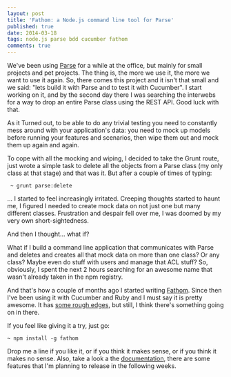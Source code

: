 ```yaml
---
layout: post
title: 'Fathom: a Node.js command line tool for Parse'
published: true
date: 2014-03-18
tags: node.js parse bdd cucumber fathom
comments: true
---
```


We've been using [Parse](https://parse.com/) for a while at the office, but mainly for small projects and pet projects. The thing is, the more we use it, the more we want to use it again. So, there comes this project and it isn't that small and we said: "lets build it with Parse and to test it with Cucumber". I start working on it, and by the second day there I was searching the interwebs for a way to drop an entire Parse class using the REST API. Good luck with that.

As it Turned out, to be able to do any trivial testing you need to constantly mess around with your application's data: you need to mock up models before running your features and scenarios, then wipe them out and mock them up again and again.

To cope with all the mocking and wiping, I decided to take the Grunt route, just wrote a simple task to delete all the objects from a Parse class (my only class at that stage) and that was it. But after a couple of times of typing:

```
 ~ grunt parse:delete
```

... I started to feel increasingly irritated. Creeping thoughts started to haunt me, I figured I needed to create mock data on not just one but many different classes. Frustration and despair fell over me, I was doomed by my very own short-sightedness.

And then I thought... what if?

What if I build a command line application that communicates with Parse and deletes and creates all that mock data on more than one class? Or any class? Maybe even do stuff with users and manage that ACL stuff? So, obviously, I spent the next 2 hours searching for an awesome name that wasn't already taken in the npm registry.

And that's how a couple of months ago I started writing [Fathom](https://bitbucket.org/mcsaatchi/fathom). Since then I've been using it with Cucumber and Ruby and I must say it is pretty awesome. It has [some rough edges](https://bitbucket.org/mcsaatchi/fathom/issues?status=new&status=open), but still, I think there's something going on in there.

If you feel like giving it a try, just go:

```
~ npm install -g fathom
```

Drop me a line if you like it, or if you think it makes sense, or if you think it makes no sense. Also, take a look a the [documentation](https://bitbucket.org/mcsaatchi/fathom/src/c8fc1d5df504c0ebc2d1ce12685070c76dc54c21/readme.md?at=master), there are some features that I'm planning to release in the following weeks.


